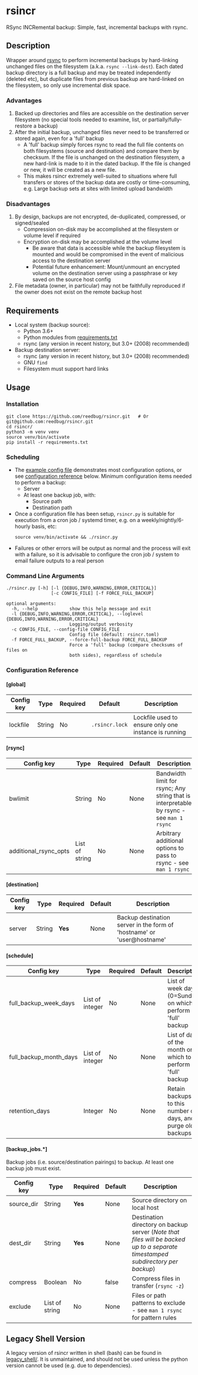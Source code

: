 # rsincr
RSync INCRemental backup: Simple, fast, incremental backups with rsync.

## Description
Wrapper around [rsync](https://rsync.samba.org/) to perform incremental backups by hard-linking unchanged files on the filesystem (a.k.a. `rsync --link-dest`). Each dated backup directory is a full backup and may be treated independently (deleted etc), but duplicate files from previous backup are hard-linked on the filesystem, so only use incremental disk space.

### Advantages
1. Backed up directories and files are accessible on the destination server filesystem (no special tools needed to examine, list, or partially/fully-restore a backup)
1. After the initial backup, unchanged files never need to be transferred or stored again, even for a 'full' backup
   * A 'full' backup simply forces rsync to read the full file contents on both filesystems (source and destination) and compare them by checksum. If the file is unchanged on the destination filesystem, a new hard-link is made to it in the dated backup. If the file is changed or new, it will be created as a new file.
   * This makes rsincr extremely well-suited to situations where full transfers or stores of the backup data are costly or time-consuming, e.g. Large backup sets at sites with limited upload bandwidth

### Disadvantages
1. By design, backups are not encrypted, de-duplicated, compressed, or signed/sealed
   * Compression on-disk may be accomplished at the filesystem or volume level if required
   * Encryption on-disk may be accomplished at the volume level
     * Be aware that data is accessible while the backup filesystem is mounted and would be compromised in the event of malicious access to the destination server
     * Potential future enhancement: Mount/unmount an encrypted volume on the destination server using a passphrase or key saved on the source host config
1. File metadata (owner, in particular) may not be faithfully reproduced if the owner does not exist on the remote backup host

## Requirements
* Local system (backup source):
  * Python 3.6+
  * Python modules from [requirements.txt](requirements.txt)
  * rsync (any version in recent history, but 3.0+ (2008) recommended)
* Backup destination server:
  * rsync (any version in recent history, but 3.0+ (2008) recommended)
  * GNU `find`
  * Filesystem must support hard links

## Usage

### Installation
```
git clone https://github.com/reedbug/rsincr.git   # Or git@github.com:reedbug/rsincr.git
cd rsincr/
python3 -m venv venv
source venv/bin/activate
pip install -r requirements.txt
```

### Scheduling
* The [example config file](rsincr_example_config.toml) demonstrates most configuration options, or see [configuration reference](#configuration-reference) below. Minimum configuration items needed to perform a backup:
  * Server
  * At least one backup job, with:
    * Source path
    * Destination path
* Once a configuration file has been setup, `rsincr.py` is suitable for execution from a cron job / systemd timer, e.g. on a weekly/nightly/6-hourly basis, etc:
  ```
  source venv/bin/activate && ./rsincr.py
  ```
* Failures or other errors will be output as normal and the process will exit with a failure, so it is advisable to configure the cron job / system to email failure outputs to a real person

### Command Line Arguments
```
./rsincr.py [-h] [-l {DEBUG,INFO,WARNING,ERROR,CRITICAL}]
                 [-c CONFIG_FILE] [-f FORCE_FULL_BACKUP]

optional arguments:
  -h, --help            show this help message and exit
  -l {DEBUG,INFO,WARNING,ERROR,CRITICAL}, --loglevel {DEBUG,INFO,WARNING,ERROR,CRITICAL}
                        Logging/output verbosity
  -c CONFIG_FILE, --config-file CONFIG_FILE
                        Config file (default: rsincr.toml)
  -f FORCE_FULL_BACKUP, --force-full-backup FORCE_FULL_BACKUP
                        Force a 'full' backup (compare checksums of files on
                        both sides), regardless of schedule
```

### Configuration Reference

#### \[global\]
| Config key | Type | Required | Default | Description |
| ---------- | ---- | -------- | ------- | ----------- |
| lockfile | String | No | `.rsincr.lock` | Lockfile used to ensure only one instance is running |

#### \[rsync\]
| Config key | Type | Required | Default | Description |
| ---------- | ---- | -------- | ------- | ----------- |
| bwlimit | String | No | None | Bandwidth limit for rsync; Any string that is interpretable by rsync - see `man 1 rsync` |
| additional\_rsync\_opts | List of string | No | None | Arbitrary additional options to pass to rsync - see `man 1 rsync` |

#### \[destination\]
| Config key | Type | Required | Default | Description |
| ---------- | ---- | -------- | ------- | ----------- |
| server | String | **Yes** | None | Backup destination server in the form of 'hostname' or 'user@hostname' |

#### \[schedule\]
| Config key | Type | Required | Default | Description |
| ---------- | ---- | -------- | ------- | ----------- |
| full\_backup\_week\_days | List of integer | No | None | List of week days (0=Sunday) on which to perform a 'full' backup |
| full\_backup\_month\_days | List of integer | No | None | List of days of the month on which to perform a 'full' backup |
| retention\_days | Integer | No | None | Retain backups up to this number of days, and purge older backups |

#### \[backup\_jobs.\*\]
Backup jobs (i.e. source/destination pairings) to backup. At least one backup job must exist.

| Config key | Type | Required | Default | Description |
| ---------- | ---- | -------- | ------- | ----------- |
| source\_dir | String | **Yes** | None | Source directory on local host |
| dest\_dir | String | **Yes** | None | Destination directory on backup server (*Note that files will be backed up to a separate timestamped subdirectory per backup*) |
| compress | Boolean | No | false | Compress files in transfer (`rsync -z`) |
| exclude | List of string | No | None | Files or path patterns to exclude - see `man 1 rsync` for pattern rules |

## Legacy Shell Version
A legacy version of rsincr written in shell (bash) can be found in [legacy\_shell/](legacy_shell/). It is unmaintained, and should not be used unless the python version cannot be used (e.g. due to dependencies).
